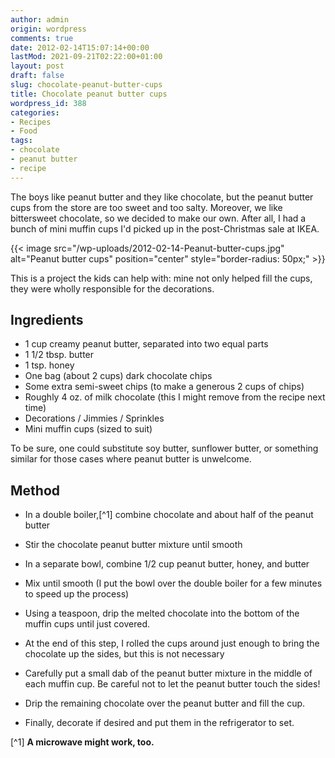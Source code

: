 ```yaml
---
author: admin
origin: wordpress
comments: true
date: 2012-02-14T15:07:14+00:00
lastMod: 2021-09-21T02:22:00+01:00
layout: post
draft: false
slug: chocolate-peanut-butter-cups
title: Chocolate peanut butter cups
wordpress_id: 388
categories:
- Recipes
- Food
tags:
- chocolate
- peanut butter
- recipe
---
```


The boys like peanut butter and they like chocolate, but the peanut butter cups from the store are too sweet and too salty. Moreover, we like bittersweet chocolate, so we decided to make our own. After all, I had a bunch of mini muffin cups I'd picked up in the post-Christmas sale at IKEA.

{{< image src="/wp-uploads/2012-02-14-Peanut-butter-cups.jpg" alt="Peanut butter cups" position="center" style="border-radius: 50px;" >}}

This is a project the kids can help with: mine not only helped fill the cups, they were wholly responsible for the decorations.

## Ingredients
- 1 cup creamy peanut butter, separated into two equal parts
- 1 1/2 tbsp. butter
- 1 tsp. honey
- One bag (about 2 cups) dark chocolate chips
- Some extra semi-sweet chips (to make a generous 2 cups of chips)
- Roughly 4 oz. of milk chocolate (this I might remove from the recipe next time)
- Decorations / Jimmies / Sprinkles
- Mini muffin cups (sized to suit)

To be sure, one could substitute soy butter, sunflower butter, or something similar for those cases where peanut butter is unwelcome.

## Method

- In a double boiler,[^1] combine chocolate and about half of the peanut butter

- Stir the chocolate peanut butter mixture until smooth

- In a separate bowl, combine 1/2 cup peanut butter, honey, and butter

- Mix until smooth (I put the bowl over the double boiler for a few minutes to speed up the process)

- Using a teaspoon, drip the melted chocolate into the bottom of the muffin cups until just covered.

- At the end of this step, I rolled the cups around just enough to bring the chocolate up the sides, but this is not necessary

- Carefully put a small dab of the peanut butter mixture in the middle of each muffin cup. Be careful not to let the peanut butter touch the sides!

- Drip the remaining chocolate over the peanut butter and fill the cup.

- Finally, decorate if desired and put them in the refrigerator to set.


[^1] **A microwave might work, too.**
